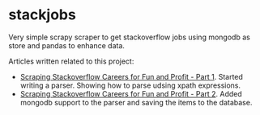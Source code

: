 # stackjobs
Very simple scrapy scraper to get stackoverflow jobs using mongodb as store and pandas to enhance data.

Articles written related to this project: 

- [Scraping Stackoverflow Careers for Fun and Profit - Part 1](http://littlebigtomatoes.com/2016/07/scraping-stackoverflow-careers-for-fun-and-profit/). Started writing a parser. Showing how to parse udsing xpath expressions.
- [Scraping Stackoverflow Careers for Fun and Profit - Part 2](http://littlebigtomatoes.com/2016/08/scraping-stackoverflow-careers-for-fun-and-profit-part-2/). Added mongodb support to the parser and saving the items to the database.  

